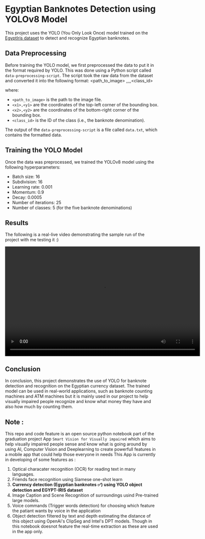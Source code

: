 # Egyptian Banknotes Detection using YOLOv8 Model

This project uses the YOLO (You Only Look Once) model trained on the [EgyptIris dataset](https://www.kaggle.com/datasets/egyptiris/egyptian-currency) to detect and recognize Egyptian banknotes. 

## Data Preprocessing

Before training the YOLO model, we first preprocessed the data to put it in the format required by YOLO. This was done using a Python script called `data-preprocessing-script`. The script took the raw data from the dataset and converted it into the following format: <path_to_image> <x1>,<y1>,<x2>,<y2>,<class_id>


where:

- `<path_to_image>` is the path to the image file.
- `<x1>,<y1>` are the coordinates of the top-left corner of the bounding box.
- `<x2>,<y2>` are the coordinates of the bottom-right corner of the bounding box.
- `<class_id>` is the ID of the class (i.e., the banknote denomination).

The output of the `data-preprocessing-script` is a file called `data.txt`, which contains the formatted data.

## Training the YOLO Model

Once the data was preprocessed, we trained the YOLOv8 model using the following hyperparameters:

- Batch size: 16
- Subdivision: 16
- Learning rate: 0.001
- Momentum: 0.9
- Decay: 0.0005
- Number of iterations: 25
- Number of classes: 5 (for the five banknote denominations)


## Results

The following is a real-live video demonstrating the sample run of the project with me testing it :)

<video width="640" height="360" controls autoplay loop>
  <source src="img-2013_slowed_Trim.mp4">
</video>

## Conclusion

In conclusion, this project demonstrates the use of YOLO for banknote detection and recognition on the Egyptian currency dataset. The trained model can be used in real-world applications, such as banknote counting machines and ATM machines but it is mainly used in our project to help visually impaired people recognize and know what money they have and also how much by counting them.

## Note :

This repo and code feature is an open source python notebook part of the graduation project App `Smart Vision for Visually impaired` which aims to help visually impaired people sense and know what is going around by using AI, Computer Vision and Deeplearning to create powerfull features in a mobile app that could help those everyone in needs
This App is currently in developing of some features as :
1. Optical characater recognition (OCR) for reading text in many languages.
2. Friends face recognition using Siamese one-shot learn
3. **Currency detection (Egyptian banknotes ✅) using YOLO object detection and EGYPT-IRIS dataset**
4. Image Caption and Scene Recognition of surroundings usind Pre-trained large models.
5. Voice commands (Trigger words detection) for choosing which feature the patiant wants by voice in the application
6. Object detection filtered by text and depth estimating the distance of this object using OpenAi's ClipSeg and Intel's DPT models.
Though in this notebook doesnot feature the real-time extraction as these are used in the app only.
